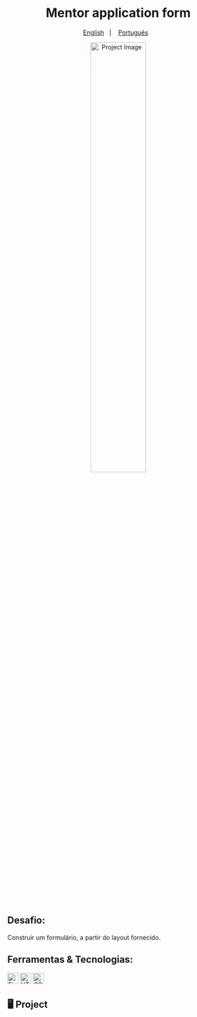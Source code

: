<h1 align="center"> Mentor application form </h1>
<p align="center">
  <a href="README.en.md">English</a>&nbsp;&nbsp;&nbsp;|&nbsp;&nbsp;&nbsp;
  <a href="readme.md">Português</a>&nbsp;&nbsp;&nbsp;
</p>

<p align="center">
<img width="50%" src="https://i.imgur.com/6t8er5i.jpg" alt="Project Image"/>
</p>

## Desafio:
Construir um formulário, a partir do layout fornecido. 

## Ferramentas & Tecnologias:
<img height="25" width="25" src="https://cdn.simpleicons.org/figma/6c757d" alt="Figma" title="Figma" /> <img height="25" width="25" src="https://cdn.simpleicons.org/html5/6c757d" alt="HTML" title="HTML" /> <img height="25" width="25" src="https://cdn.simpleicons.org/css3/6c757d" alt="CSS" title="CSS"/>

## 🖥 Project

